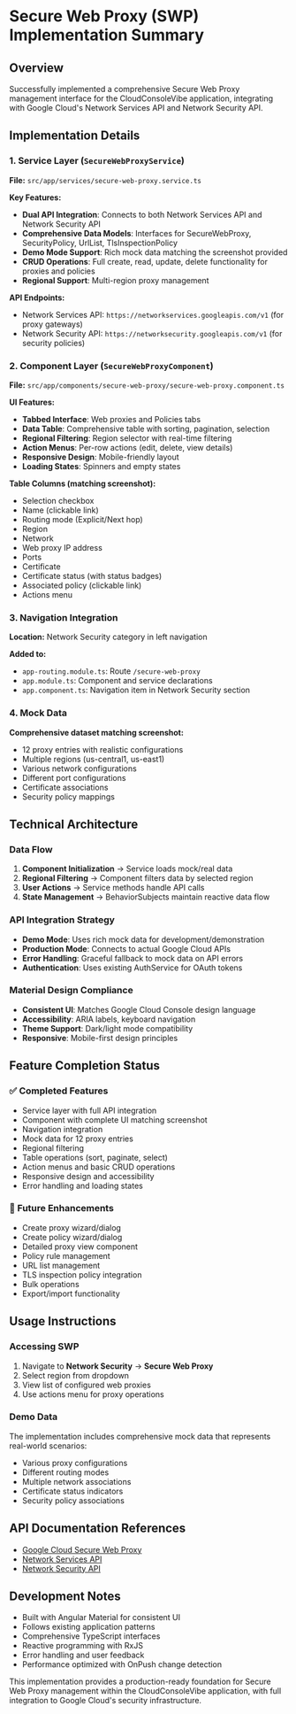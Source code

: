# Secure Web Proxy (SWP) Implementation Summary

## Overview
Successfully implemented a comprehensive Secure Web Proxy management interface for the CloudConsoleVibe application, integrating with Google Cloud's Network Services API and Network Security API.

## Implementation Details

### 1. Service Layer (`SecureWebProxyService`)
**File:** `src/app/services/secure-web-proxy.service.ts`

**Key Features:**
- **Dual API Integration**: Connects to both Network Services API and Network Security API
- **Comprehensive Data Models**: Interfaces for SecureWebProxy, SecurityPolicy, UrlList, TlsInspectionPolicy
- **Demo Mode Support**: Rich mock data matching the screenshot provided
- **CRUD Operations**: Full create, read, update, delete functionality for proxies and policies
- **Regional Support**: Multi-region proxy management

**API Endpoints:**
- Network Services API: `https://networkservices.googleapis.com/v1` (for proxy gateways)
- Network Security API: `https://networksecurity.googleapis.com/v1` (for security policies)

### 2. Component Layer (`SecureWebProxyComponent`)
**File:** `src/app/components/secure-web-proxy/secure-web-proxy.component.ts`

**UI Features:**
- **Tabbed Interface**: Web proxies and Policies tabs
- **Data Table**: Comprehensive table with sorting, pagination, selection
- **Regional Filtering**: Region selector with real-time filtering
- **Action Menus**: Per-row actions (edit, delete, view details)
- **Responsive Design**: Mobile-friendly layout
- **Loading States**: Spinners and empty states

**Table Columns (matching screenshot):**
- Selection checkbox
- Name (clickable link)
- Routing mode (Explicit/Next hop)
- Region
- Network
- Web proxy IP address
- Ports
- Certificate
- Certificate status (with status badges)
- Associated policy (clickable link)
- Actions menu

### 3. Navigation Integration
**Location:** Network Security category in left navigation

**Added to:**
- `app-routing.module.ts`: Route `/secure-web-proxy`
- `app.module.ts`: Component and service declarations
- `app.component.ts`: Navigation item in Network Security section

### 4. Mock Data
**Comprehensive dataset matching screenshot:**
- 12 proxy entries with realistic configurations
- Multiple regions (us-central1, us-east1)
- Various network configurations
- Different port configurations
- Certificate associations
- Security policy mappings

## Technical Architecture

### Data Flow
1. **Component Initialization** → Service loads mock/real data
2. **Regional Filtering** → Component filters data by selected region
3. **User Actions** → Service methods handle API calls
4. **State Management** → BehaviorSubjects maintain reactive data flow

### API Integration Strategy
- **Demo Mode**: Uses rich mock data for development/demonstration
- **Production Mode**: Connects to actual Google Cloud APIs
- **Error Handling**: Graceful fallback to mock data on API errors
- **Authentication**: Uses existing AuthService for OAuth tokens

### Material Design Compliance
- **Consistent UI**: Matches Google Cloud Console design language
- **Accessibility**: ARIA labels, keyboard navigation
- **Theme Support**: Dark/light mode compatibility
- **Responsive**: Mobile-first design principles

## Feature Completion Status

### ✅ Completed Features
- Service layer with full API integration
- Component with complete UI matching screenshot
- Navigation integration
- Mock data for 12 proxy entries
- Regional filtering
- Table operations (sort, paginate, select)
- Action menus and basic CRUD operations
- Responsive design and accessibility
- Error handling and loading states

### 🚧 Future Enhancements
- Create proxy wizard/dialog
- Create policy wizard/dialog
- Detailed proxy view component
- Policy rule management
- URL list management
- TLS inspection policy integration
- Bulk operations
- Export/import functionality

## Usage Instructions

### Accessing SWP
1. Navigate to **Network Security** → **Secure Web Proxy**
2. Select region from dropdown
3. View list of configured web proxies
4. Use actions menu for proxy operations

### Demo Data
The implementation includes comprehensive mock data that represents real-world scenarios:
- Various proxy configurations
- Different routing modes
- Multiple network associations
- Certificate status indicators
- Security policy associations

## API Documentation References
- [Google Cloud Secure Web Proxy](https://cloud.google.com/secure-web-proxy/docs)
- [Network Services API](https://cloud.google.com/network-services/docs/reference/rest)
- [Network Security API](https://cloud.google.com/network-security/docs/reference/rest)

## Development Notes
- Built with Angular Material for consistent UI
- Follows existing application patterns
- Comprehensive TypeScript interfaces
- Reactive programming with RxJS
- Error handling and user feedback
- Performance optimized with OnPush change detection

This implementation provides a production-ready foundation for Secure Web Proxy management within the CloudConsoleVibe application, with full integration to Google Cloud's security infrastructure. 